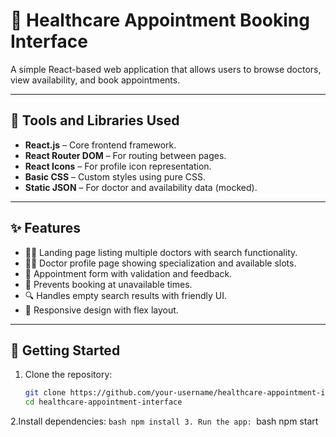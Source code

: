 # 🏥 Healthcare Appointment Booking Interface

A simple React-based web application that allows users to browse doctors, view availability, and book appointments.

---

## 🔧 Tools and Libraries Used

- **React.js** – Core frontend framework.
- **React Router DOM** – For routing between pages.
- **React Icons** – For profile icon representation.
- **Basic CSS** – Custom styles using pure CSS.
- **Static JSON** – For doctor and availability data (mocked).

---

## ✨ Features

- 👨‍⚕️ Landing page listing multiple doctors with search functionality.
- 🧑‍⚕️ Doctor profile page showing specialization and available slots.
- 📝 Appointment form with validation and feedback.
- 🚫 Prevents booking at unavailable times.
- 🔍 Handles empty search results with friendly UI.
- 📱 Responsive design with flex layout.
---

## 🚀 Getting Started

1. Clone the repository:
   ```bash
   git clone https://github.com/your-username/healthcare-appointment-interface.git
   cd healthcare-appointment-interface
2.Install dependencies:
    ```bash
     npm install
3. Run the app:
    ```bash
     npm start
